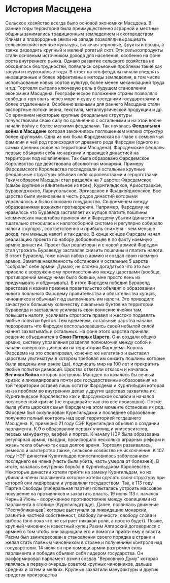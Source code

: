 # История Масцдена
Сельское хозяйство всегда было основой экономики Масцдена. В ранние годы территория была преимущественно аграрной и местные общины занимались традиционным земледелием и скотоводством. Климат и плодородные земли на западе позволяли выращивать сельскохозяйственные культуры, включая зерновые, фрукты и овощи, а также разводить крупный и мелкий рогатый скот. Эти сельхозпродукты стали основным источником дохода для населения, особенно на фоне роста внутреннего рынка. Однако развитие сельского хозяйства не обходилось без трудностей, появились серьезные проблемы такие как засухи и неурожайные годы. В ответ на это феодалы начали внедрять иновационные и более эффективные методы земледелия, в том числе использование новых сортов культур, более менее механизацией труда и т.д. Торговля сыграла ключевую роль в будущем становлении экономики Масцдена. Географическое положение страны позволяло свободно торговать через море и сушу с соседними государствами и более отдаленными. Особенно важными для раннего Масцдена стали экспортные потоки зерна, текстиля, металлургической продукции и др. Со временем некоторые крупные феодальные структуры почувствовали свою силу по сравнению с остальными и на этой волне начали войну с более мелкими феодалами. Так началась **Феодальная война в Масцдене**  которая закончилась поглощением мелких структур более крупными. Одна из них была Фарсдемская во главе с семьей чья фамилия и чей род происходил от древнего рода Фарсдем (одного из самых древних родов на территории Масцдена). Фарсдемские феодалы первые объявили себя монархами и правящей династией на территории под их влиянием. Так была образовано Фарсдемское Королевство где действовала абсолютная монархия. Примеру Фарсдемского Королевства последовали и остальные крупные феодальные структуры объявив себя королевствами и герцогствами. Таким образом Масцден стал разделен на 7 царств: Фарсдемское (самое крупное и влиятельное из всех), Курнгильдское, Ариострацкое, Буравелджское, Лариупольское, Эргиздское и Фрадкейдженское. Все царства были именованы в честь родов династий которыми управлялось и было основано государство. Со временем между образованиями возникли противоречия. Например, Фарсдему не нравилось что Буравелд заставляет их купцов платить пошлины космических масштабов принося им и Фарсдему убытки (династия тщательно относилась к налогосборной системе и регулярно собирало налоги с купцов , соответственно и прибыль снижена - чем меньше доход, тем меньше налог) и так далее. В конце концов Фарсдем начал реализацию проекта по набору добровольцев в по факту наемную армию династии. Проект был реализован и с новой армией Фарсдем стал угрожать Буравелду заставляя снизить пошлины и платить налоги. В ответ Буравелд тоже начал набор в армию и создал свою наемную армию. Заметив накаленность обстановки и остальные 5 царств "собрали" себе армии. Думаю, не сложно догадаться что это все привело к вооруженному противостоянию между царствами (вообще, противоречий между ними было больше, мне просто лень их придумывать и обдумывать). В итоге Фарсдем победил Буравелд арестовав и казнив прежнее правительство объявил о образовании нового лояльного Фарсдему правительства и обязательства купцов, чиновников и обычный люд выплачивать им налоги. Это приводило зачастую к большому количеству локальных бунтов на территории Буравелда и заставляло усиливать свои воинские ячейки там, повышать налоги, усиливать строгость правил и жестоко подавлять любые попытки бунтов. Тем временем, остальные царства начали подозревать что Фарсдем воспользовавшись своей небылой силой начнет захватывать и остальных. На фоне этого царства приняли решение объединится в **Союз Пятерых Царств**. Они создали общую армию, систему управления разделяя полномочия между собой и начали совершать диверсии на территории Фарсдема. Король Фарсдема на это среагировал, конечно же негативно и выставил царствам ультиматум в котором требовал им снизить пошлины которые были введены ими ранее (да), подписать мир на 100 лет и прекратить любые попытки диверсий. Царства ответили отказом и началась **Великая Война** которая настроила Масцден на казалось бы вечный кризис и ликвидировала почти все государственные образования на той территории оставив лишь остатки Фарсдема и Курнгильдии которая из-за проблем во внутренних делах у других царствах захватила их. Курнгильдское Королевство как и Фарсдемское ослабли и начался послевоенный кризис (не спрашивайте как это все произошло). Позже была убита царская семья Фарсдем на этом моменте остановив их род. Фарсдем был оккупирован Курнгильдами и последнее образование получило полный контроль над всей территорией тогдашнего Масцдена. К, примерно 21 году СЭР Курнгильдия объявил о создании парламента. К 9 о образовании первых училищ и университетов, первых мануфактур, верфей и портов. К началу НЭР была образована регулярная армия, гвардия, происходило несколько аграрных реформ и жизнь текла обычно так еще долгое время. Торговля развивалась, ремесло и шахтерство также, сельское хозяйство не исключение. К 107 году НЭР династия Курнгильдов приостановилась заболеванием последнего ее члена (часть была убита, часть умерла от болезней). В итоге, началась внутреняя борьба в Курнгильдском Королевстве. Некоторые династии хотели прийти на замену Курнгильдам, но их убивали члены парламента которые хотели сделать свою структуру при которой они лидировали и управляли государством. Так, к 113 году Партия Свободы (либеральная партия) попыталась устроить массовое покушение на противников и захватить власть. 19 июня 113 г. начался Черный Июнь - вооруженное противостояние между коалициями из парламента в столице (Курнгильдграде). Далее, появилась движение "Республиканцев" которые выступали за ликвидацию монархии, развитие частной собственност, свободу личности, свободу слова и выбора (оно пока что не сыграет никакой роли, а просто будет). Позже, крупный чиновник и известный купец Рахим Алгарский договорился с армией о том чтобы они защищали его и помогли прийти ему к власти. Рахим был заинтересован в становлении своего порядка в стране и желал стать главным чиновником в стране и получением контроля над государством. 14 июля он при помощи армии разгромил силы парламента и победив объявил себя лидером государства. Он расформировал парламент взмен создав "Верховную Думу" которая являлась в первую очередь советом крупных чиновников, дальше средних и затем и мелких. Крупные захватили мануфактуры и другие средства производства
